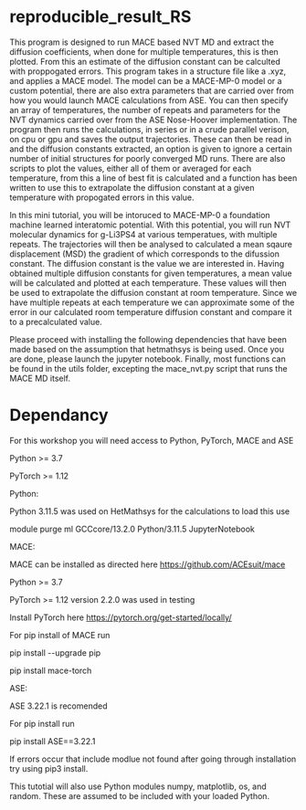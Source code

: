 # reproducible_result_RS
This program is designed to run MACE based NVT MD and extract the diffusion coefficients, when done for multiple temperatures, this is then plotted. From this an estimate of the diffusion constant can be calculted with proppogated errors. This program takes in a structure file like a .xyz, and applies a MACE model. The model can be a MACE-MP-0 model or a custom potential, there are also extra parameters that are carried over from how you would launch MACE calculations from ASE. You can then specify an array of temperatures, the number of repeats and parameters for the NVT dynamics carried over from the ASE Nose-Hoover implementation. The program then runs the calculations, in series or in a crude parallel verison, on cpu or gpu and saves the output trajectories. These can then be read in and the diffusion constants extracted, an option is given to ignore a certain number of initial structures for poorly converged MD runs. There are also scripts to plot the values, either all of them or averaged for each temperature, from this a line of best fit is calculated and a function has been written to use this to extrapolate the diffusion constant at a given temperature with propogated errors in this value. 

In this mini tutorial, you will be intoruced to MACE-MP-0 a foundation machine learned interatomic potential. With this potential, you will run NVT molecular dynamics for g-Li3PS4 at various temperatues, with multiple repeats. The trajectories will then be analysed to calculated a mean sqaure displacement (MSD) the gradient of which corresponds to the difussion constant. The diffusion constant is the value we are interested in. Having obtained multiple diffusion constants for given temperatures, a mean value will be calculated and plotted at each temperature. These values will then be used to extrapolate the diffusion constant at room temperature. Since we have multiple repeats at each temperature we can approximate some of the error in our calculated room temperature diffusion constant and compare it to a precalculated value.

Please proceed with installing the following dependencies that have been made based on the assumption that hetmathsys is being used. Once you are done, please launch the jupyter notebook. Finally, most functions can be found in the utils folder, excepting the mace_nvt.py script that runs the MACE MD itself.

# Dependancy 
For this workshop you will need access to Python, PyTorch, MACE and ASE

Python  >= 3.7

PyTorch >= 1.12



Python:

Python 3.11.5 was used on HetMathsys for the calculations to load this use

module purge
ml GCCcore/13.2.0 Python/3.11.5 JupyterNotebook

MACE:

MACE can be installed as directed here https://github.com/ACEsuit/mace

Python  >= 3.7

PyTorch >= 1.12  version 2.2.0 was used in testing

Install PyTorch here https://pytorch.org/get-started/locally/

For pip install of MACE run

pip install --upgrade pip

pip install mace-torch

ASE:

ASE 3.22.1 is recomended 

For pip install run

pip install ASE==3.22.1

If errors occur that include modlue not found after going through installation try using pip3 install.

This tutotial will also use Python modules numpy, matplotlib, os, and random. These are assumed to be included with your loaded Python.


